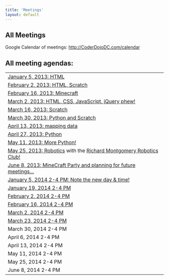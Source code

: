```yaml
---
title: 'Meetings'
layout: default
---
```

## All Meetings
Google Calendar of meetings: <a href="http://CoderDojoDC.com/calendar">http://CoderDojoDC.com/calendar</a>
 
## All meeting agendas:

| |
| ------------------------------- |
| [January 5, 2013: HTML](https://docs.google.com/document/d/1t4ZuANh_BW9utijFcHQDHaU8IPNSNmiC8EDzrf_veRE/edit?usp=sharing) |
| [February 2, 2013: HTML, Scratch](https://docs.google.com/document/d/1_kps5fXgeEk_woA-hFB4UPRHjGAmt4picVpC3XOSskM/edit?usp=sharing) |
| [February 16, 2013: Minecraft](https://docs.google.com/document/d/1c9hEajdns3McqrfsJjqQM_ewIZyzpIkf9NQjSTQn-eQ/edit) |
| [March 2, 2013: HTML, CSS, JavaScript, jQuery phew!](https://docs.google.com/document/d/1EbaTo04tZZx60w5EdmlDeE2znG0UGHtzencNnh_V9f0/edit?usp=sharing) |
| [March 16, 2013: Scratch](https://docs.google.com/document/d/1Vb0tqq-fMaEk-JTlD5JfSstTP_mX1sGykC898oMhWqc/edit?usp=sharing) |
| [March 30, 2013: Python and Scratch](https://docs.google.com/document/d/1-QtR-KPgApGMyVCcOK8wJK5Wft4R68TQZusz-unZbXg/edit?usp=sharing) |
| [April 13, 2013: mapping data](https://docs.google.com/document/d/1kEALzkutwp5G_ZXc3GqdegBPlSSPPCU6e2ADGARkD6s/edit?usp=sharing) |
| [April 27, 2013: Python](https://docs.google.com/document/d/18o5ZKUEDyPwnH_jTIomuYtrDcGQuXwIVWiUVT_6IOKA/edit) |
| [May 11, 2013: More Python!](https://docs.google.com/document/d/1hrEUYrNOob_2XCe1p9QBSpbIVbxFb7gJ3MhB0MFRLpw/edit?usp=sharing) |
| [May 25, 2013: Robotics](https://docs.google.com/document/d/1Cfg3ORWGFHnBDTn9MmHaIB32-bVxks9brLIGQdlBudY/edit#) with the [Richard Montgomery Robotics Club!](http://rmrobotics.weebly.com/) |
| [June 8, 2013: MineCraft Party and planning for future meetings…](https://docs.google.com/document/d/1EXsDhhEW51rWUUf_Wr0EvvWBPWPWs-lAcy5qqmI0iJg/edit?usp=sharing) |
| [January 5, 2014 2-4 PM: Note the new day & time!](https://docs.google.com/document/d/1YvKKVbQmdvnV6nxnsI5Ptkvy7zfba3GANU3aQKTON2k/edit) |
| [January 19, 2014 2-4 PM](https://docs.google.com/document/d/1DOwrTJGXMblQ5LTR5zyWJuwwKcwFj2hTxb46zlAtVbU/edit) |
| [February 2, 2014 2-4 PM](https://docs.google.com/document/d/1Mpkd9iEGepHHlXr9hram_TInx7c00inDHbueCwAAq4k/) |
| [February 16, 2014 2-4 PM](https://docs.google.com/document/d/1d-6YFH_SgyNULMRvnPF6-GioCvfUanvYdrUbEklXo3g/edit) |
| [March 2, 2014 2-4 PM](https://docs.google.com/document/d/1itm5xlh9oICNCMWzNC2plBsmhg7wMJ7bJrEnny-iLd4/edit?usp=sharing) |
| [March 23, 2014 2-4 PM](https://docs.google.com/document/d/1t7YSYofqpPSXys0gkkaUz_WpMH5uk5kxrmNpjDr2hKc/edit#) |
| March 30, 2014 2-4 PM |
| April 6, 2014 2-4 PM |
| April 13, 2014 2-4 PM |
| May 11, 2014 2-4 PM |
| May 25, 2014 2-4 PM |
| June 8, 2014 2-4 PM |

